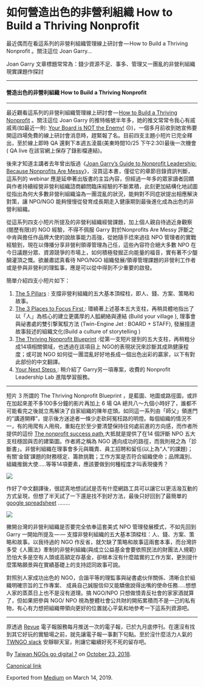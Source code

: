 如何營造出色的非營利組織 How to Build a Thriving Nonprofit
==============================================

最近偶而在看這系列的非營利組織管理線上研討會 — How to Build a Thriving Nonprofit 。關注這位 Joan Garry…

Joan Garry 文章標題常常為：錢少資源不足、事多、管理又一團亂的非營利組織現實課題作探討

* * *

#### 營造出色的非營利組織 How to Build a Thriving Nonprofit

* * *

最近觀看這系列的非營利組織管理線上研討會 — [How to Build a Thriving Nonprofit](https://thrivingnonprofit.org/) 。關注這位 Joan Garry 的推特帳號半年多，她的推文常常令我心有戚戚焉(如最近一則: [Your Board is NOT the Enemy!](https://www.joangarry.com/board-not-enemy/) 😣)，一個多月前收到她宣佈要開這四場免費的線上研討會消息時，趕緊報了名。目前四支主題小短片已完全釋出，至於線上即時 QA 還剩下本週五淩晨(美東時間10/25 下午2:30)最後一次機會( QA live 在該官網上保存了錄影檔連結)。

後來才知道主講者去年曾出版過《[Joan Garry’s Guide to Nonprofit Leadership: Because Nonprofits Are Messy](https://www.wiley.com/en-us/Joan+Garry%27s+Guide+to+Nonprofit+Leadership%3A+Because+Nonprofits+Are+Messy-p-9781119293101)》，沒買這本書，僅從它的章節目錄資訊判斷，這系列的 webinar 應是延申著出版書的主旨內容，但經過一年多的眾家讀者回饋與作者持續經營非營利組織諮商顧問臨床經驗的不斷累積，此刻更加結構化地試圖從指出為何大多數非營利組織淪為一團混亂的狀況，能夠對不同症狀提出相應解決對策，讓 NPO/NGO 能夠慢慢從發育成長期走入健康期到最後進化成為出色的非營利組織。

從這系列四支小短片所提及的非營利組織經營課題，加上個人親自待過近身觀察(閱歷有限)的 NGO 經驗，不得不佩服 Garry 對於Nonprofits Are Messy 評斷之中肯與擔任作品牌大使的說故事能力高強，從她隨手捻來過往 NPO 管理者的實戰經驗到，現在以傳播分享非營利領導管理為己任，這些內容符合絕大多數 NPO 在今日議題分眾、資源競爭的市場上，如何積極發掘正向能量的福音，實有著不少醍醐灌頂之慨。欲嚴肅認真看待 NPO/NGO 組織發展/領導管理課題的非營利工作者或是參與非營利的理監事，應是可以從中得到不少重要的啟發。

簡單介紹四支小短片如下：

1.  [The 5 Pillars](https://thrivingnonprofit.org/5-pillars-18oct#section-2) : 支撐非營利組織的五大基本頂樑柱，即人、錢、方案、策略和故事。
2.  [The 3 Places to Focus First ](https://thrivingnonprofit.org/3-places-18oct): 環繞著上述基本五大支柱，再稍具體地指出了以「人」為核心的建立更廣厚的人胍網絡與連結 (Build your village ), 理事會與祕書處的雙引撃駕馭方法 (Twin-Engine Jet : BOARD + STAFF), 發展擅道故事敍述的組織文化(Build a culture of storytelling )
3.  [The Thriving Nonprofit Blueprint](https://thrivingnonprofit.org/bp-18oct) :從第一支短片提到的五大支柱，再稍粗分成14項相關領域，也透過在該項目上 NGO的表現狀況來診斷其成熟健康程度；或可說 NGO 如何從一團混亂好好地長成一個出色出彩的贏家，以下有對此部份的中文翻譯。
4.  [Your Next Steps ](https://nonprofitleadershiplab.com/join-1810/): 稍介紹了 Garry另一項專案，收費的 Nonprofit Leadership Lab 進階學習服務。

* * *

短片 3 所謂的 The Thriving Nonprofit Blueprint ，是藍圖、地圖或路徑圖，或許在加起來差不多100多分鐘的影片再加上 6 場 QA 總共八～九個小時好了，誰都不可能看完之後就立馬解決了自家組織的陳年症頭。如同這一系列由「師父」領進門的”講道開釋”，提示後方迷途者一條少走砍砢冤枉路的明燈。每個組織的情況不一，有的用爬有人用飛，重點在於至少要清楚保持往何處前進的方向感，而作者所提供的這份 [The nonprofit success path](https://thrivingnonprofit.org/wp-content/uploads/2017/05/NLL_14_Attributes_JGarry_Branded-5_9_17-copy.pdf),大抵就是提供了在14 個評斷 NPO 五大支柱穩固與否的建築圖。作者將之稱為 NGO 邁向成功的路徑，而我則視之為「診斷書」。非營利組織在理事會多元與職責、員工招聘和留任(以上為“人”的課題)；有關‘金錢’課題的財務穩定、籌款挑戰；工作方案是否符合組織使命；品牌識別、組織推銷大使…..等等14項要素，應該要做到何種程度才叫表現優秀？

[![](https://cdn-images-1.medium.com/max/1200/1*GnYI-pm2fGDpwEj_wjusOw.png)](https://docs.google.com/spreadsheets/d/17fob3F5Cg8dsrk_hCZ1HT9nfoZnsNxx9Z4h16dJfy8g/edit?usp=sharing)

作好了中文翻譯後，很認真地想試試是否有什麼網路工具可以讓它以更活潑互動的方式呈現，但想了半天試了一下還是找不到好方法，最後只好回到了最簡單的 [google spreadsheet](https://docs.google.com/spreadsheets/d/17fob3F5Cg8dsrk_hCZ1HT9nfoZnsNxx9Z4h16dJfy8g/edit?usp=sharing) ……..

![](https://cdn-images-1.medium.com/max/800/1*gqZhe2tHJZjJ4fj_BJ9SHg.png)

撇開台灣的非營利組織是否要完全依奉這套美式 NPO 管理發展模式，不如先回到 Garry 一開始所提及 — — 支撐非營利組織的五大基本頂樑柱：人、錢、方案、策略和故事。以我待過的 NGO 作反省，就欠缺了策略和故事這兩套本事，而台灣許多受《人團法》牽制的非營利組織(與成立公益基金會要依照民法的財團法人規範)恐怕大多是空有人頭或高額定存基金，卻根本沒有什麼踏實的工作方案，更別提什麼策略願景與在實績基礎上的支持認同故事可說。

對照別人家成功出色的 NGO，合諧平等的理監事與祕書處伙伴關係、清晰合於組織明確宗旨的工作專案、 成員自己誠服信仰又能驕傲說得出嘴的使命任務…..想想人家的蒸蒸日上也不是沒有道理。搞 NGO/NPO 只想做憤青反社會的家家酒就算了，但如果把參與 NGO/ NPO 視為整體社會公共財的開拓累積而不是一己的私有物，有心有力想把組織帶領向更好的位置就心平氣和地參考一下這系列資源吧。

* * *

原透過 [Revue](https://medium.com/u/1fc52b87a3ab) 電子報服務每月推送一次的電子報，已於九月底停刊。在還沒有找到其它好玩的實驗場之前，就先讓電子報一事劃下句點。至於沒什麼活力人氣的 [TWNGO slack](http://to.twngo.xyz/2tHrRtj) 安靜聊天室，則讓它繼續好死不死的留存吧。

By [Taiwan NGOs go digital ?](https://medium.com/@twngo) on [October 23, 2018](https://medium.com/p/d28be3a8b9ac).

[Canonical link](https://medium.com/@twngo/%E5%A6%82%E4%BD%95%E7%87%9F%E9%80%A0%E5%87%BA%E8%89%B2%E7%9A%84%E9%9D%9E%E7%87%9F%E5%88%A9%E7%B5%84%E7%B9%94-how-to-build-a-thriving-nonprofit-d28be3a8b9ac)

Exported from [Medium](https://medium.com) on March 14, 2019.
